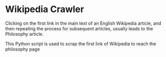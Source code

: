 # Wikipedia Crawler
Clicking on the first link in the main text of an English Wikipedia article, 
and then repeating the process for subsequent articles, usually leads to the Philosophy article.

This Python script is used to scrap the first link of Wikipedia to reach the philosophy page
